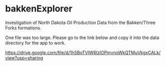 # bakkenExplorer
Investigation of North Dakota Oil Production Data from the Bakken/Three Forks formations.

One file was too large.  Please go to the link below and copy it into the data directory for the app to work.

https://drive.google.com/file/d/1hSBoTVIW6lzIOPmvnoWkQTMuVkgxCALk/view?usp=sharing

